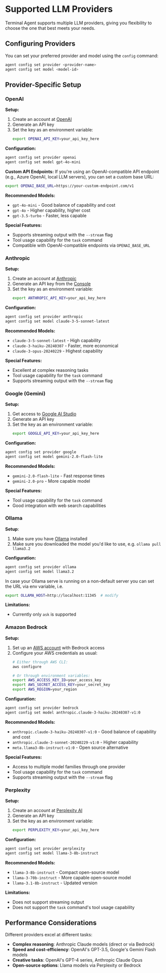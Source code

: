 # Supported LLM Providers

Terminal Agent supports multiple LLM providers, giving you flexibility to choose the one that best meets your needs.

## Configuring Providers

You can set your preferred provider and model using the `config` command:

```sh
agent config set provider <provider-name>
agent config set model <model-id>
```

## Provider-Specific Setup

### OpenAI

**Setup:**
1. Create an account at [OpenAI](https://platform.openai.com/)
2. Generate an API key
3. Set the key as an environment variable:
   ```sh
   export OPENAI_API_KEY=your_api_key_here
   ```

**Configuration:**
```sh
agent config set provider openai
agent config set model gpt-4o-mini
```

**Custom API Endpoints:**
If you're using an OpenAI-compatible API endpoint (e.g., Azure OpenAI, local LLM servers), you can set a custom base URL:
```sh
export OPENAI_BASE_URL=https://your-custom-endpoint.com/v1
```

**Recommended Models:**
- `gpt-4o-mini` - Good balance of capability and cost
- `gpt-4o` - Higher capability, higher cost
- `gpt-3.5-turbo` - Faster, less capable

**Special Features:**
- Supports streaming output with the `--stream` flag
- Tool usage capability for the `task` command
- Compatible with OpenAI-compatible endpoints via `OPENAI_BASE_URL`

### Anthropic

**Setup:**
1. Create an account at [Anthropic](https://www.anthropic.com/)
2. Generate an API key from the [Console](https://console.anthropic.com/)
3. Set the key as an environment variable:
   ```sh
   export ANTHROPIC_API_KEY=your_api_key_here
   ```

**Configuration:**
```sh
agent config set provider anthropic
agent config set model claude-3-5-sonnet-latest
```

**Recommended Models:**
- `claude-3-5-sonnet-latest` - High capability
- `claude-3-haiku-20240307` - Faster, more economical
- `claude-3-opus-20240229` - Highest capability

**Special Features:**
- Excellent at complex reasoning tasks
- Tool usage capability for the `task` command
- Supports streaming output with the `--stream` flag

### Google (Gemini)

**Setup:**
1. Get access to [Google AI Studio](https://ai.google.dev/)
2. Generate an API key
3. Set the key as an environment variable:
   ```sh
   export GOOGLE_API_KEY=your_api_key_here
   ```

**Configuration:**
```sh
agent config set provider google
agent config set model gemini-2.0-flash-lite
```

**Recommended Models:**
- `gemini-2.0-flash-lite` - Fast response times
- `gemini-2.0-pro` - More capable model

**Special Features:**
- Tool usage capability for the `task` command
- Good integration with web search capabilities

### Ollama

**Setup**:
1. Make sure you have [Ollama](https://ollama.com/) installed
2. Make sure you downloaded the model you'd like to use, e.g. `ollama pull llama3.2`

**Configuration:**
```sh
agent config set provider ollama
agent config set model llama3.2
```

In case your Ollama serve is running on a non-default server you can set the URL via env variable, i.e.
```sh
export OLLAMA_HOST=http://localhost:11345  # modify
```

**Limitations:**
- Currently only `ask` is supported

### Amazon Bedrock

**Setup:**
1. Set up an [AWS account](https://aws.amazon.com/) with Bedrock access
2. Configure your AWS credentials as usual:
   ```sh
   # Either through AWS CLI:
   aws configure
   
   # Or through environment variables:
   export AWS_ACCESS_KEY_ID=your_access_key
   export AWS_SECRET_ACCESS_KEY=your_secret_key
   export AWS_REGION=your_region
   ```

**Configuration:**
```sh
agent config set provider bedrock
agent config set model anthropic.claude-3-haiku-20240307-v1:0
```

**Recommended Models:**
- `anthropic.claude-3-haiku-20240307-v1:0` - Good balance of capability and cost
- `anthropic.claude-3-sonnet-20240229-v1:0` - Higher capability
- `meta.llama3-8b-instruct-v1:0` - Open source alternative

**Special Features:**
- Access to multiple model families through one provider
- Tool usage capability for the `task` command
- Supports streaming output with the `--stream` flag

### Perplexity

**Setup:**
1. Create an account at [Perplexity AI](https://www.perplexity.ai/)
2. Generate an API key
3. Set the key as an environment variable:
   ```sh
   export PERPLEXITY_KEY=your_api_key_here
   ```

**Configuration:**
```sh
agent config set provider perplexity
agent config set model llama-3-8b-instruct
```

**Recommended Models:**
- `llama-3-8b-instruct` - Compact open-source model
- `llama-3-70b-instruct` - More capable open-source model
- `llama-3.1-8b-instruct` - Updated version

**Limitations:**
- Does not support streaming output
- Does not support the `task` command's tool usage capability

## Performance Considerations

Different providers excel at different tasks:

- **Complex reasoning**: Anthropic Claude models (direct or via Bedrock)
- **Speed and cost-efficiency**: OpenAI's GPT-3.5, Google's Gemini Flash models
- **Creative tasks**: OpenAI's GPT-4 series, Anthropic Claude Opus
- **Open-source options**: Llama models via Perplexity or Bedrock
